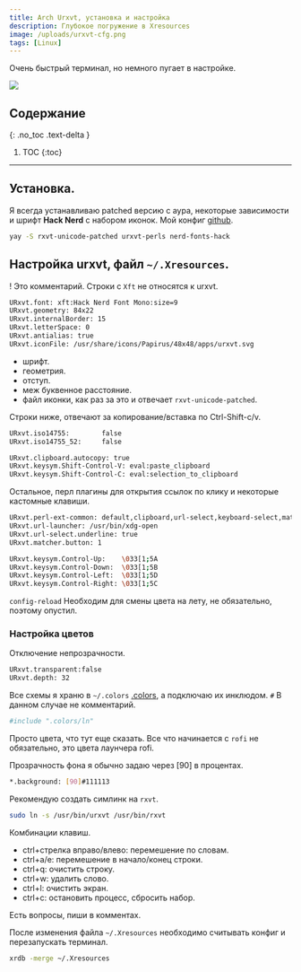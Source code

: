 ```yaml
---
title: Arch Urxvt, установка и настройка
description: Глубокое погружение в Xresources
image: /uploads/urxvt-cfg.png
tags: [Linux]
---
```


Очень быстрый терминал, но немного пугает в настройке.

![](/uploads/urxvt-cfg.png)

## Содержание
{: .no_toc .text-delta }

1. TOC
{:toc}

---

## Установка.

Я всегда устанавливаю patched версию с аура, некоторые зависимости и шрифт **Hack Nerd** с набором иконок. Мой конфиг [github](https://github.com/creio/dots/blob/master/.Xresources).

```sh
yay -S rxvt-unicode-patched urxvt-perls nerd-fonts-hack
```

## Настройка urxvt, файл `~/.Xresources`.

! Это комментарий. Строки с `Xft` не относятся к urxvt.

```sh
URxvt.font: xft:Hack Nerd Font Mono:size=9
URxvt.geometry: 84x22
URxvt.internalBorder: 15
URxvt.letterSpace: 0
URxvt.antialias: true
URxvt.iconFile: /usr/share/icons/Papirus/48x48/apps/urxvt.svg
```

* шрифт.
* геометрия.
* отступ.
* меж буквенное расстояние.
* файл иконки, как раз за это и отвечает `rxvt-unicode-patched`.

Строки ниже, отвечают за копирование/вставка по Ctrl-Shift-c/v.

```sh
URxvt.iso14755:        false
URxvt.iso14755_52:     false

URxvt.clipboard.autocopy: true
URxvt.keysym.Shift-Control-V: eval:paste_clipboard
URxvt.keysym.Shift-Control-C: eval:selection_to_clipboard
```

Остальное, перл плагины для открытия ссылок по клику и некоторые кастомные клавиши.

```sh
URxvt.perl-ext-common: default,clipboard,url-select,keyboard-select,matcher
URxvt.url-launcher: /usr/bin/xdg-open
URxvt.url-select.underline: true
URxvt.matcher.button: 1

URxvt.keysym.Control-Up:    \033[1;5A
URxvt.keysym.Control-Down:  \033[1;5B
URxvt.keysym.Control-Left:  \033[1;5D
URxvt.keysym.Control-Right: \033[1;5C
```

`config-reload` Необходим для смены цвета на лету, не обязательно, поэтому опустил.

### Настройка цветов

Отключение непрозрачности.

```sh
URxvt.transparent:false
URxvt.depth: 32
```

Все схемы я храню в `~/.colors` [.colors](https://github.com/creio/dots/tree/master/.colors), а подключаю их инклюдом. `#` В данном случае не комментарий.

```sh
#include ".colors/ln"
```

Просто цвета, что тут еще сказать. Все что начинается с `rofi` не обязательно, это цвета лаунчера rofi.

Прозрачность фона я обычно задаю через [90] в процентах.

```sh
*.background: [90]#111113
```

Рекомендую создать симлинк на `rxvt`.

```sh
sudo ln -s /usr/bin/urxvt /usr/bin/rxvt
```

Комбинации клавиш.

- ctrl+стрелка вправо/влево: перемешение по словам.
- ctrl+a/e: перемешение в начало/конец строки.
- ctrl+q: очистить строку.
- ctrl+w: удалить слово.
- ctrl+l: очистить экран.
- ctrl+c: остановить процесс, сбросить набор.

Есть вопросы, пиши в комментах.

После изменения файла `~/.Xresources` необходимо считывать конфиг и перезапускать терминал.

```bash
xrdb -merge ~/.Xresources
```
